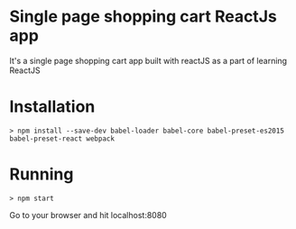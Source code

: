 # Single page shopping cart ReactJs app

It's a single page shopping cart app built with reactJS as a part of learning ReactJS

# Installation


`> npm install --save-dev babel-loader babel-core babel-preset-es2015 babel-preset-react webpack
`  

# Running

`> npm start`

Go to your browser and hit localhost:8080
